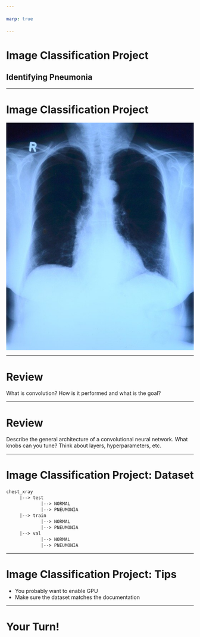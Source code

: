 ```yaml
---

marp: true

---
```


<style>
img[alt~="center"] {
  display: block;
  margin: 0 auto;
}
</style>

# Image Classification Project
## Identifying Pneumonia

<!--
We are nearing the end of the classification track. We've learned quite a bit. Over the last few labs we've created binary and multiclass classifiers. We've used scikit-learn and TensorFlow to create various models we then evaluated and tuned.

In this final project, you'll get to show off what you've learned in one large project.
-->

---

# Image Classification Project

![center](res/x-ray.jpg)

<!--
In the lab we'll download a dataset from Kaggle. The dataset contains images of x-rays of patient lungs. Some of the images are classified as having pneumonia, while others are classified as normal.

Image Details:
* [x-ray.jpg](https://pixabay.com/photos/x-ray-image-x-ray-thorax-lung-x-ray-568241/): Pixabay License
-->

---

# Review

What is convolution? How is it performed and what is the goal? 

<!--
@Exercise(5 minutes) {
Have students discuss convolution. It is a process of passing a filter (kernel) over an image and computing new pixel values. This process involves multiplying the values in the image by those in the filter and adding them up. You need to know the size of your filter and the stride. The goal is to detect features in the image. Remind students that we saw simple kernels that were line detectors. 
}
-->

---

# Review

Describe the general architecture of a convolutional neural network. What knobs can you tune? Think about layers, hyperparameters, etc.

<!--
@Exercise(5 minutes) {
Have students discuss CNNs. In general, there are convolutional layers and pooling layers. Then the information is fed into a typical fully-connected neural network. Changing the number of layers, the order of layers, filter size, stride, pooling size, etc. can all result in different results. Furthermore, an important choice the user needs to make is which activation function to use. Since this is a binary classification task, it is useful to use the sigmoid function on the final output layer. Relu works well on the other layers. 
}
-->

---

# Image Classification Project: Dataset

```text
chest_xray
     |--> test
             |--> NORMAL
             |--> PNEUMONIA
     |--> train
             |--> NORMAL
             |--> PNEUMONIA
     |--> val
             |--> NORMAL
             |--> PNEUMONIA

```

<!--
The images in the dataset are already divided into test, train, and validation sets. The training set is, of course, used for training your model. The testing dataset should be used to adjust model hyperparameters, shape, etc. Once you have found a model that tests well, check it against the validation dataset. That will serve as one final test for the ability for your model to generalize.
-->

---

# Image Classification Project: Tips

* You probably want to enable GPU
* Make sure the dataset matches the documentation

<!--
First tip: enable GPU in Google Colab. This dataset tends to train significantly faster if you enable GPU in the runtime.

Also, perform EDA on your dataset. The dataset may have duplication, undocumented folders, etc.
-->

---

# Your Turn!

<!--
And with that, it is your turn to work on the lab.
-->
